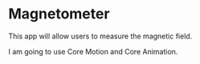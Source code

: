 # Magnetometer

This app will allow users to measure the magnetic field.

I am going to use Core Motion and Core Animation.
